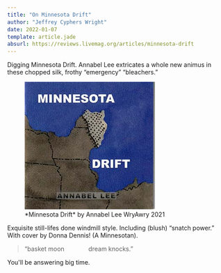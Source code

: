 ```yaml
---
title: "On Minnesota Drift"
author: "Jeffrey Cyphers Wright"
date: 2022-01-07
template: article.jade
absurl: https://reviews.livemag.org/articles/minnesota-drift
---
```


Digging Minnesota Drift. Annabel Lee extricates a whole new animus in these chopped silk, frothy “emergency”  “bleachers.” <span class="more"></span>


<figure>
  <img src="minn.jpg" class="book" alt="cover">
  <figcaption>
*Minnesota Drift*   
by Annabel Lee  
WryAwry 2021
  </figcaption>
</figure>

Exquisite still-lifes done windmill style. Including (blush) “snatch power.” With cover by Donna Dennis! (A Minnesotan).

>“basket moon &emsp; &nbsp; &emsp;  &nbsp;     dream knocks.”

You'll be answering big time.